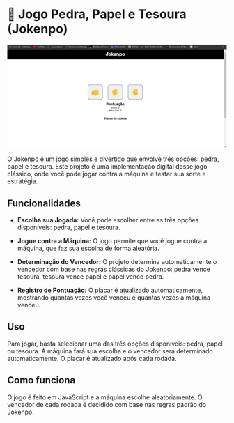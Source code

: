 # 🧱 Jogo Pedra, Papel e Tesoura (Jokenpo)

![Jokenpo](screenshots/print.png)

O Jokenpo é um jogo simples e divertido que envolve três opções: pedra, papel e tesoura. Este projeto é uma implementação digital desse jogo clássico, onde você pode jogar contra a máquina e testar sua sorte e estratégia.

## Funcionalidades

- **Escolha sua Jogada:** Você pode escolher entre as três opções disponíveis: pedra, papel e tesoura.

- **Jogue contra a Máquina:** O jogo permite que você jogue contra a máquina, que faz sua escolha de forma aleatória.

- **Determinação do Vencedor:** O projeto determina automaticamente o vencedor com base nas regras clássicas do Jokenpo: pedra vence tesoura, tesoura vence papel e papel vence pedra.

- **Registro de Pontuação:** O placar é atualizado automaticamente, mostrando quantas vezes você venceu e quantas vezes a máquina venceu.

## Uso

Para jogar, basta selecionar uma das três opções disponíveis: pedra, papel ou tesoura. A máquina fará sua escolha e o vencedor será determinado automaticamente. O placar é atualizado após cada rodada.

## Como funciona

O jogo é feito em JavaScript e a máquina escolhe aleatoriamente. O vencedor de cada rodada é decidido com base nas regras padrão do Jokenpo.
